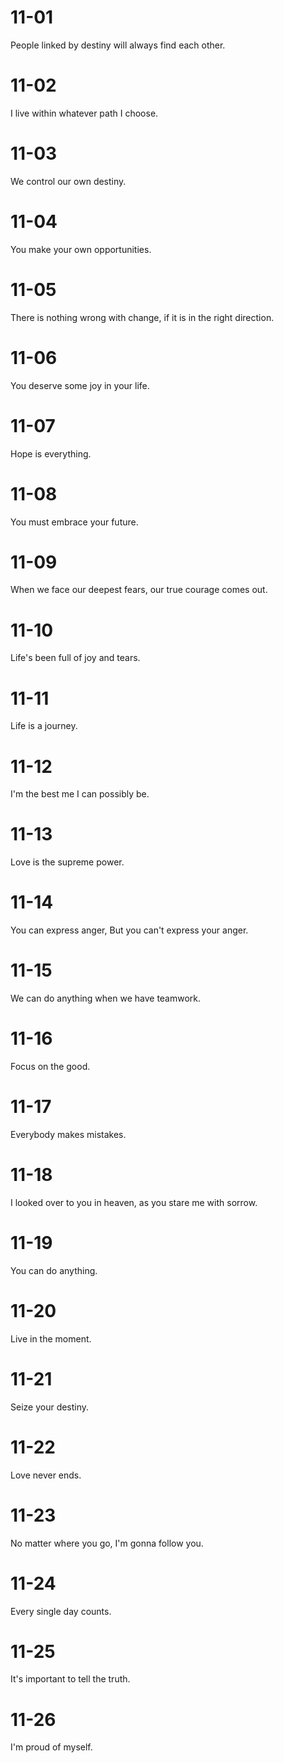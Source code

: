 # 11-01

People linked by destiny will always find each other.

# 11-02

I live within whatever path I choose.

# 11-03

We control our own destiny.

# 11-04

You make your own opportunities.

# 11-05

There is nothing wrong with change, if it is in the right direction.

# 11-06

You deserve some joy in your life.

# 11-07

Hope is everything.

# 11-08

You must  embrace your future.

# 11-09

When we face our deepest fears, our true courage comes out.

# 11-10

Life's been full of joy and tears.

# 11-11

Life is a journey.

# 11-12

I'm the best me I can possibly be.

# 11-13

Love is the supreme power.

# 11-14

You can express anger, But you can't express your anger.

# 11-15

We can do anything when we have teamwork.

# 11-16

Focus on the good.

# 11-17

Everybody makes mistakes.

# 11-18

I looked over to you in heaven, as you stare me with sorrow.

# 11-19

You can do anything.

# 11-20

Live in the moment.

# 11-21

Seize your destiny.

# 11-22

Love never ends.

# 11-23

No matter where you go, I'm gonna follow you.

# 11-24

Every single day counts.

# 11-25

It's important to tell the truth.

# 11-26

I'm proud of myself.